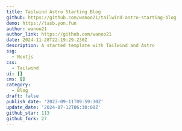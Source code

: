```yaml
---
title: Tailwind Astro Starting Blog
github: https://github.com/wanoo21/tailwind-astro-starting-blog
demo: https://tasb.yon.fun
author: wanoo21
author_link: https://github.com/wanoo21
date: 2024-11-28T22:19:29.230Z
description: A started template with Tailwind and Astro
ssg:
  - Nextjs
css:
  - Tailwind
ui: []
cms: []
category:
  - Blog
draft: false
publish_date: '2023-09-11T09:59:30Z'
update_date: '2024-07-12T06:30:08Z'
github_star: 113
github_fork: 27
---
```

